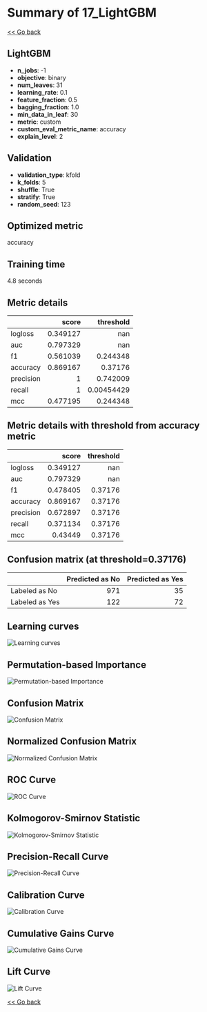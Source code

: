 # Summary of 17_LightGBM

[<< Go back](../README.md)


## LightGBM
- **n_jobs**: -1
- **objective**: binary
- **num_leaves**: 31
- **learning_rate**: 0.1
- **feature_fraction**: 0.5
- **bagging_fraction**: 1.0
- **min_data_in_leaf**: 30
- **metric**: custom
- **custom_eval_metric_name**: accuracy
- **explain_level**: 2

## Validation
 - **validation_type**: kfold
 - **k_folds**: 5
 - **shuffle**: True
 - **stratify**: True
 - **random_seed**: 123

## Optimized metric
accuracy

## Training time

4.8 seconds

## Metric details
|           |    score |    threshold |
|:----------|---------:|-------------:|
| logloss   | 0.349127 | nan          |
| auc       | 0.797329 | nan          |
| f1        | 0.561039 |   0.244348   |
| accuracy  | 0.869167 |   0.37176    |
| precision | 1        |   0.742009   |
| recall    | 1        |   0.00454429 |
| mcc       | 0.477195 |   0.244348   |


## Metric details with threshold from accuracy metric
|           |    score |   threshold |
|:----------|---------:|------------:|
| logloss   | 0.349127 |   nan       |
| auc       | 0.797329 |   nan       |
| f1        | 0.478405 |     0.37176 |
| accuracy  | 0.869167 |     0.37176 |
| precision | 0.672897 |     0.37176 |
| recall    | 0.371134 |     0.37176 |
| mcc       | 0.43449  |     0.37176 |


## Confusion matrix (at threshold=0.37176)
|                |   Predicted as No |   Predicted as Yes |
|:---------------|------------------:|-------------------:|
| Labeled as No  |               971 |                 35 |
| Labeled as Yes |               122 |                 72 |

## Learning curves
![Learning curves](learning_curves.png)

## Permutation-based Importance
![Permutation-based Importance](permutation_importance.png)
## Confusion Matrix

![Confusion Matrix](confusion_matrix.png)


## Normalized Confusion Matrix

![Normalized Confusion Matrix](confusion_matrix_normalized.png)


## ROC Curve

![ROC Curve](roc_curve.png)


## Kolmogorov-Smirnov Statistic

![Kolmogorov-Smirnov Statistic](ks_statistic.png)


## Precision-Recall Curve

![Precision-Recall Curve](precision_recall_curve.png)


## Calibration Curve

![Calibration Curve](calibration_curve_curve.png)


## Cumulative Gains Curve

![Cumulative Gains Curve](cumulative_gains_curve.png)


## Lift Curve

![Lift Curve](lift_curve.png)



[<< Go back](../README.md)
